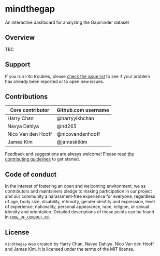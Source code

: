 # mindthegap
An interactive dashboard for analyzing the Gapminder dataset
## Overview
TBC
## Support

If you run into troubles, please [check the issue list](https://github.com/UBC-MDS/mindthegap/issues) to see if your problem has already been reported or to open new issues.

## Contributions

|  	 Core contributor| Github.com username| 
|-------------------  |-------------------|
|       Harry Chan    |  @harryyikhchan   | 
|    Navya Dahiya     |  @nd265           | 
|  Nico Van den Hooff |  @nicovandenhooff | 
|      James Kim      |  @jamesktkim      |  
Feedback and suggestions are always welcome! Please read [the contributing guidelines](https://github.com/UBC-MDS/mindthegap/blob/main/CONTRIBUTING.md) to get started.

## Code of conduct

In the interest of fostering an open and welcoming environment, we as contributors and maintainers pledge to making participation in our project and our community a harassment-free experience for everyone, regardless of age, body size, disability, ethnicity, gender identity and expression, level of experience, nationality, personal appearance, race, religion, or sexual identity and orientation. Detailed descriptions
of these points can be found in [`CODE_OF_CONDUCT.md`](https://github.com/UBC-MDS/mindthegap/blob/main/CODE_OF_CONDUCT.md).

## License
`mindthegap` was created by Harry Chan, Navya Dahiya, Nico Van den Hooff and James Kim. It is licensed under the terms of the MIT license.
